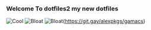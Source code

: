 ### Welcome To dotfiles2 my new dotfiles
![Cool](https://img.shields.io/badge/WM-Awesome-da696f?style=for-the-badge&labelColor=1B1919)
![Bloat](https://img.shields.io/badge/Bloated-Yes-c585cf?style=for-the-badge&labelColor=1B1919)
![Bloat](https://img.shields.io/badge/Editor-Emacs-34eb5b?style=for-the-badge&labelColor=1B1919)(https://git.gay/alexpkgs/gamacs)